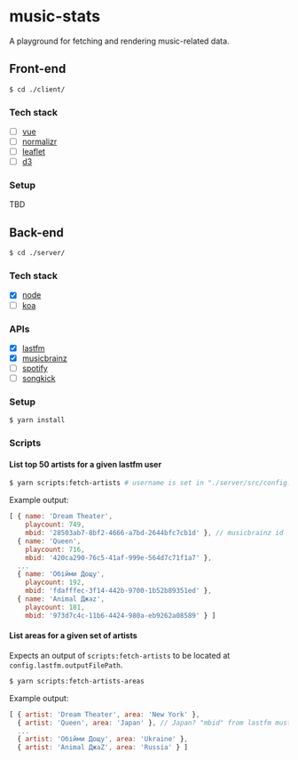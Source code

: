# music-stats

A playground for fetching and rendering music-related data.


## Front-end

```bash
$ cd ./client/
```

### Tech stack

- [ ] [vue](https://vuejs.org/v2/guide)
- [ ] [normalizr](https://github.com/paularmstrong/normalizr)
- [ ] [leaflet](http://leafletjs.com)
- [ ] [d3](https://github.com/d3/d3/wiki)

### Setup

TBD


## Back-end

```bash
$ cd ./server/
```

### Tech stack

- [x] [node](https://nodejs.org/dist/latest-v9.x/docs/api)
- [ ] [koa](http://koajs.com/#application)

### APIs

- [x] [lastfm](https://www.last.fm/api/intro)
- [x] [musicbrainz](https://musicbrainz.org/doc/Development/XML_Web_Service/Version_2)
- [ ] [spotify](https://developer.spotify.com/web-api/endpoint-reference)
- [ ] [songkick](https://www.songkick.com/developer/upcoming-events)

### Setup

```bash
$ yarn install
```

### Scripts

#### List top 50 artists for a given lastfm user

```bash
$ yarn scripts:fetch-artists # username is set in "./server/src/config.js"
```

Example output:

```js
[ { name: 'Dream Theater',
    playcount: 749,
    mbid: '28503ab7-8bf2-4666-a7bd-2644bfc7cb1d' }, // musicbrainz id
  { name: 'Queen',
    playcount: 716,
    mbid: '420ca290-76c5-41af-999e-564d7c71f1a7' },
  ...
  { name: 'Обійми Дощу',
    playcount: 192,
    mbid: 'fdafffec-3f14-442b-9700-1b52b89351ed' },
  { name: 'Animal Джаz',
    playcount: 181,
    mbid: '973d7c4c-11b6-4424-980a-eb9262a08589' } ]
```

#### List areas for a given set of artists

Expects an output of `scripts:fetch-artists` to be located at `config.lastfm.outputFilePath`.

```bash
$ yarn scripts:fetch-artists-areas
```

Example output:

```js
[ { artist: 'Dream Theater', area: 'New York' },
  { artist: 'Queen', area: 'Japan' }, // Japan? "mbid" from lastfm must be wrong
  ...
  { artist: 'Обійми Дощу', area: 'Ukraine' },
  { artist: 'Animal ДжаZ', area: 'Russia' } ]
```
